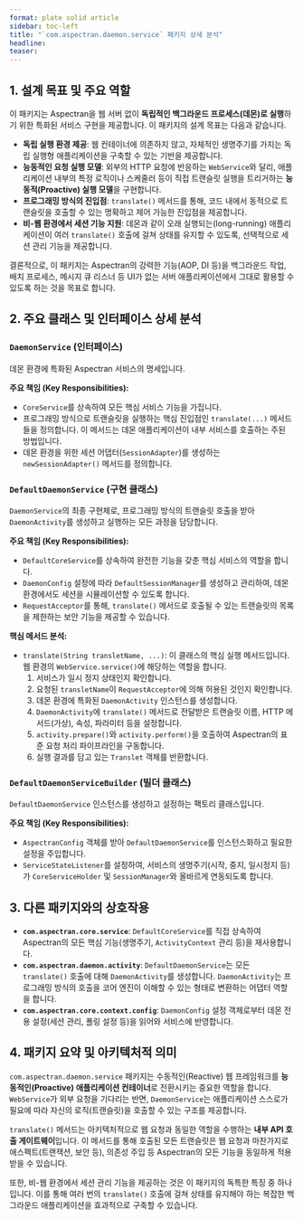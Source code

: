 ```yaml
---
format: plate solid article
sidebar: toc-left
title: "`com.aspectran.daemon.service` 패키지 상세 분석"
headline:
teaser:
---
```


## 1. 설계 목표 및 주요 역할

이 패키지는 Aspectran을 웹 서버 없이 **독립적인 백그라운드 프로세스(데몬)로 실행**하기 위한 특화된 서비스 구현을 제공합니다. 이 패키지의 설계 목표는 다음과 같습니다.

-   **독립 실행 환경 제공**: 웹 컨테이너에 의존하지 않고, 자체적인 생명주기를 가지는 독립 실행형 애플리케이션을 구축할 수 있는 기반을 제공합니다.
-   **능동적인 요청 실행 모델**: 외부의 HTTP 요청에 반응하는 `WebService`와 달리, 애플리케이션 내부의 특정 로직이나 스케줄러 등이 직접 트랜슬릿 실행을 트리거하는 **능동적(Proactive) 실행 모델**을 구현합니다.
-   **프로그래밍 방식의 진입점**: `translate()` 메서드를 통해, 코드 내에서 동적으로 트랜슬릿을 호출할 수 있는 명확하고 제어 가능한 진입점을 제공합니다.
-   **비-웹 환경에서 세션 기능 지원**: 데몬과 같이 오래 실행되는(long-running) 애플리케이션이 여러 `translate()` 호출에 걸쳐 상태를 유지할 수 있도록, 선택적으로 세션 관리 기능을 제공합니다.

결론적으로, 이 패키지는 Aspectran의 강력한 기능(AOP, DI 등)을 백그라운드 작업, 배치 프로세스, 메시지 큐 리스너 등 UI가 없는 서버 애플리케이션에서 그대로 활용할 수 있도록 하는 것을 목표로 합니다.

## 2. 주요 클래스 및 인터페이스 상세 분석

### `DaemonService` (인터페이스)

데몬 환경에 특화된 Aspectran 서비스의 명세입니다.

**주요 책임 (Key Responsibilities):**
-   `CoreService`를 상속하여 모든 핵심 서비스 기능을 가집니다.
-   프로그래밍 방식으로 트랜슬릿을 실행하는 핵심 진입점인 `translate(...)` 메서드들을 정의합니다. 이 메서드는 데몬 애플리케이션이 내부 서비스를 호출하는 주된 방법입니다.
-   데몬 환경을 위한 세션 어댑터(`SessionAdapter`)를 생성하는 `newSessionAdapter()` 메서드를 정의합니다.

### `DefaultDaemonService` (구현 클래스)

`DaemonService`의 최종 구현체로, 프로그래밍 방식의 트랜슬릿 호출을 받아 `DaemonActivity`를 생성하고 실행하는 모든 과정을 담당합니다.

**주요 책임 (Key Responsibilities):**
-   `DefaultCoreService`를 상속하여 완전한 기능을 갖춘 핵심 서비스의 역할을 합니다.
-   `DaemonConfig` 설정에 따라 `DefaultSessionManager`를 생성하고 관리하여, 데몬 환경에서도 세션을 시뮬레이션할 수 있도록 합니다.
-   `RequestAcceptor`를 통해, `translate()` 메서드로 호출될 수 있는 트랜슬릿의 목록을 제한하는 보안 기능을 제공할 수 있습니다.

**핵심 메서드 분석:**
-   `translate(String transletName, ...)`: 이 클래스의 핵심 실행 메서드입니다. 웹 환경의 `WebService.service()`에 해당하는 역할을 합니다.
    1.  서비스가 일시 정지 상태인지 확인합니다.
    2.  요청된 `transletName`이 `RequestAcceptor`에 의해 허용된 것인지 확인합니다.
    3.  데몬 환경에 특화된 `DaemonActivity` 인스턴스를 생성합니다.
    4.  `DaemonActivity`에 `translate()` 메서드로 전달받은 트랜슬릿 이름, HTTP 메서드(가상), 속성, 파라미터 등을 설정합니다.
    5.  `activity.prepare()`와 `activity.perform()`을 호출하여 Aspectran의 표준 요청 처리 파이프라인을 구동합니다.
    6.  실행 결과를 담고 있는 `Translet` 객체를 반환합니다.

### `DefaultDaemonServiceBuilder` (빌더 클래스)

`DefaultDaemonService` 인스턴스를 생성하고 설정하는 팩토리 클래스입니다.

**주요 책임 (Key Responsibilities):**
-   `AspectranConfig` 객체를 받아 `DefaultDaemonService`를 인스턴스화하고 필요한 설정을 주입합니다.
-   `ServiceStateListener`를 설정하여, 서비스의 생명주기(시작, 중지, 일시정지 등)가 `CoreServiceHolder` 및 `SessionManager`와 올바르게 연동되도록 합니다.

## 3. 다른 패키지와의 상호작용

-   **`com.aspectran.core.service`**: `DefaultCoreService`를 직접 상속하여 Aspectran의 모든 핵심 기능(생명주기, `ActivityContext` 관리 등)을 재사용합니다.
-   **`com.aspectran.daemon.activity`**: `DefaultDaemonService`는 모든 `translate()` 호출에 대해 `DaemonActivity`를 생성합니다. `DaemonActivity`는 프로그래밍 방식의 호출을 코어 엔진이 이해할 수 있는 형태로 변환하는 어댑터 역할을 합니다.
-   **`com.aspectran.core.context.config`**: `DaemonConfig` 설정 객체로부터 데몬 전용 설정(세션 관리, 폴링 설정 등)을 읽어와 서비스에 반영합니다.

## 4. 패키지 요약 및 아키텍처적 의미

`com.aspectran.daemon.service` 패키지는 수동적인(Reactive) 웹 프레임워크를 **능동적인(Proactive) 애플리케이션 컨테이너**로 전환시키는 중요한 역할을 합니다. `WebService`가 외부 요청을 기다리는 반면, `DaemonService`는 애플리케이션 스스로가 필요에 따라 자신의 로직(트랜슬릿)을 호출할 수 있는 구조를 제공합니다.

`translate()` 메서드는 아키텍처적으로 웹 요청과 동일한 역할을 수행하는 **내부 API 호출 게이트웨이**입니다. 이 메서드를 통해 호출된 모든 트랜슬릿은 웹 요청과 마찬가지로 애스펙트(트랜잭션, 보안 등), 의존성 주입 등 Aspectran의 모든 기능을 동일하게 적용받을 수 있습니다.

또한, 비-웹 환경에서 세션 관리 기능을 제공하는 것은 이 패키지의 독특한 특징 중 하나입니다. 이를 통해 여러 번의 `translate()` 호출에 걸쳐 상태를 유지해야 하는 복잡한 백그라운드 애플리케이션을 효과적으로 구축할 수 있습니다.
